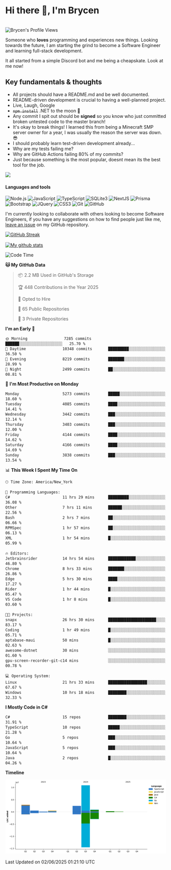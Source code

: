 # Hi there 👋, I'm Brycen

<br>
<img src="https://komarev.com/ghpvc/?username=BrycensRanch" alt="Brycen's Profile Views" />

Someone who **loves** programming and experiences new things. Looking towards the future, I am starting the grind to become a Software Engineer and learning full-stack development.

It all started from a simple Discord bot and me being a cheapskate. Look at me now!

## Key fundamentals & thoughts

- All projects should have a README.md and be well documented.
- README-driven development is crucial to having a well-planned project.
- Live, Laugh, Google
- ~~`npm install`~~ .NET to the moon 🚀
- Any commit I spit out should be **signed** so you know who just committed broken untested code to the master branch!
- It's okay to break things! I learned this from being a Minecraft SMP server owner for a year, I was usually the reason the server was down. 😎
- I should probably learn test-driven development already...
- Why are my tests failing me?
- Why are GitHub Actions failing 80% of my commits? 
- Just because something is the most popular, doesnt mean its the best tool for the job.

<img src="https://res.cloudinary.com/practicaldev/image/fetch/s--OoBLh7-Q--/c_limit%2Cf_auto%2Cfl_progressive%2Cq_auto%2Cw_880/https://cdn-images-1.medium.com/max/1614/1%2A8BlqJ8lNVZzuRjAg1mZ50w.png" height="400"/>

<h4>Languages and tools</h4>
<p>
  <img src="https://img.shields.io/badge/node.js%20-%2343853D.svg?&style=for-the-badge&logo=node.js&logoColor=white" alt="Node.js" />
  <img src="https://img.shields.io/badge/javascript%20-%23323330.svg?&style=for-the-badge&logo=javascript&logoColor=%23F7DF1E" alt="JavaScript" />
  <img src="https://img.shields.io/badge/typescript%20-%23323330.svg?&style=for-the-badge&logo=typescript&logoColor=#3467eb" alt="TypeScript" />
  <img src="https://img.shields.io/badge/sqlite3%20-%23323330.svg?&style=for-the-badge&logo=sqlite&logoColor=#3467eb" alt="SQLite3" />
  <img src="https://img.shields.io/badge/Next.JS%20-%23323330.svg?&style=for-the-badge&logo=next.js&logoColor=#3467eb" alt="NextJS" />
  <img src="https://img.shields.io/badge/Prisma%20-%23323330.svg?&style=for-the-badge&logo=prisma&logoColor=#3467eb" alt="Prisma" />
  <img src="https://img.shields.io/badge/bootstrap%20-%23323330.svg?&style=for-the-badge&logo=bootstrap" alt="Bootstrap" />
  <img src="https://img.shields.io/badge/jquery%20-%23323330.svg?&style=for-the-badge&logo=jquery" alt="JQuery" />
  <img src="https://img.shields.io/badge/css3%20-%23323330.svg?&style=for-the-badge&logo=css3" alt="CSS3" />
  <img src="https://img.shields.io/badge/git%20-%23323330.svg?&style=for-the-badge&logo=git" alt="Git" />
  <img src="https://img.shields.io/badge/github%20-%23323330.svg?&style=for-the-badge&logo=github" alt="GitHub" />
</p>

 I'm currently looking to collaborate with others looking to become Software Engineers, if you have any suggestions on how to find people just like me, [leave an issue](https://github.com/BrycensRanch/BrycensRanch/issues/new) on my GitHub repository.
 
 <p><a href="https://git.io/streak-stats"><img src=https://github-readme-streak-stats-eight.vercel.app?user=BrycensRanch&amp;theme=dark&amp;hide_border=true&fire=EB5454&amp;ring=0CEB19" alt="GitHub Streak"></a></p>

<a href="https://github.com/anuraghazra/github-readme-stats">
  <img align="center" src="https://github-readme-stats.anuraghazra1.vercel.app/api?username=BrycensRanch&show_icons=true&line_height=27&include_all_commits=true" alt="My github stats" />
</a>

<!--START_SECTION:waka-->
![Code Time](http://img.shields.io/badge/Code%20Time-2%2C093%20hrs%2034%20mins-blue)

**🐱 My GitHub Data** 

> 📦 2.2 MB Used in GitHub's Storage 
 > 
> 🏆 448 Contributions in the Year 2025
 > 
> 💼 Opted to Hire
 > 
> 📜 65 Public Repositories 
 > 
> 🔑 3 Private Repositories 
 > 
**I'm an Early 🐤** 

```text
🌞 Morning                7285 commits        ██████░░░░░░░░░░░░░░░░░░░   25.70 % 
🌆 Daytime                10348 commits       █████████░░░░░░░░░░░░░░░░   36.50 % 
🌃 Evening                8219 commits        ███████░░░░░░░░░░░░░░░░░░   28.99 % 
🌙 Night                  2499 commits        ██░░░░░░░░░░░░░░░░░░░░░░░   08.81 % 
```
📅 **I'm Most Productive on Monday** 

```text
Monday                   5273 commits        █████░░░░░░░░░░░░░░░░░░░░   18.60 % 
Tuesday                  4085 commits        ████░░░░░░░░░░░░░░░░░░░░░   14.41 % 
Wednesday                3442 commits        ███░░░░░░░░░░░░░░░░░░░░░░   12.14 % 
Thursday                 3403 commits        ███░░░░░░░░░░░░░░░░░░░░░░   12.00 % 
Friday                   4144 commits        ████░░░░░░░░░░░░░░░░░░░░░   14.62 % 
Saturday                 4166 commits        ████░░░░░░░░░░░░░░░░░░░░░   14.69 % 
Sunday                   3838 commits        ███░░░░░░░░░░░░░░░░░░░░░░   13.54 % 
```


📊 **This Week I Spent My Time On** 

```text
🕑︎ Time Zone: America/New_York

💬 Programming Languages: 
C#                       11 hrs 29 mins      █████████░░░░░░░░░░░░░░░░   36.08 % 
Other                    7 hrs 11 mins       ██████░░░░░░░░░░░░░░░░░░░   22.56 % 
Bash                     2 hrs 7 mins        ██░░░░░░░░░░░░░░░░░░░░░░░   06.66 % 
RPMSpec                  1 hr 57 mins        ██░░░░░░░░░░░░░░░░░░░░░░░   06.13 % 
XML                      1 hr 54 mins        █░░░░░░░░░░░░░░░░░░░░░░░░   05.99 % 

🔥 Editors: 
Jetbrainsrider           14 hrs 54 mins      ████████████░░░░░░░░░░░░░   46.80 % 
Chrome                   8 hrs 33 mins       ███████░░░░░░░░░░░░░░░░░░   26.86 % 
Edge                     5 hrs 30 mins       ████░░░░░░░░░░░░░░░░░░░░░   17.27 % 
Rider                    1 hr 44 mins        █░░░░░░░░░░░░░░░░░░░░░░░░   05.47 % 
VS Code                  1 hr 8 mins         █░░░░░░░░░░░░░░░░░░░░░░░░   03.60 % 

🐱‍💻 Projects: 
snapx                    26 hrs 30 mins      █████████████████████░░░░   83.17 % 
Coding                   1 hr 49 mins        █░░░░░░░░░░░░░░░░░░░░░░░░   05.71 % 
aptabase-maui            50 mins             █░░░░░░░░░░░░░░░░░░░░░░░░   02.63 % 
awesome-dotnet           30 mins             ░░░░░░░░░░░░░░░░░░░░░░░░░   01.60 % 
gpu-screen-recorder-git-c14 mins             ░░░░░░░░░░░░░░░░░░░░░░░░░   00.78 % 

💻 Operating System: 
Linux                    21 hrs 33 mins      █████████████████░░░░░░░░   67.67 % 
Windows                  10 hrs 18 mins      ████████░░░░░░░░░░░░░░░░░   32.33 % 
```

**I Mostly Code in C#** 

```text
C#                       15 repos            ████████░░░░░░░░░░░░░░░░░   31.91 % 
TypeScript               10 repos            █████░░░░░░░░░░░░░░░░░░░░   21.28 % 
Go                       5 repos             ███░░░░░░░░░░░░░░░░░░░░░░   10.64 % 
JavaScript               5 repos             ███░░░░░░░░░░░░░░░░░░░░░░   10.64 % 
Java                     2 repos             █░░░░░░░░░░░░░░░░░░░░░░░░   04.26 % 
```



**Timeline**

![Lines of Code chart](https://raw.githubusercontent.com/BrycensRanch/BrycensRanch/main/assets/bar_graph.png)


 Last Updated on 02/06/2025 01:21:10 UTC
<!--END_SECTION:waka-->

<!--
**BrycensRanch/BrycensRanch** is a ✨ _special_ ✨ repository because its `README.md` (this file) appears on your GitHub profile.

Here are some ideas to get you started:

- 🔭 I’m currently working on ...
- 🌱 I’m currently learning ...
- 👯 I’m looking to collaborate on ...
- 🤔 I’m looking for help with ...
- 💬 Ask me about ...
- 📫 How to reach me: ...
- 😄 Pronouns: ...
- ⚡ Fun fact: ...
-->
